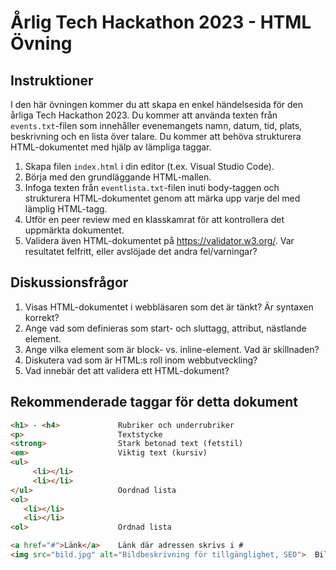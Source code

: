 # Årlig Tech Hackathon 2023 - HTML Övning

## Instruktioner

I den här övningen kommer du att skapa en enkel händelsesida för den årliga Tech Hackathon 2023. Du kommer att använda texten från `events.txt`-filen som innehåller evenemangets namn, datum, tid, plats, beskrivning och en lista över talare. Du kommer att behöva strukturera HTML-dokumentet med hjälp av lämpliga taggar.

1. Skapa filen `index.html` i din editor (t.ex. Visual Studio Code).
2. Börja med den grundläggande HTML-mallen.
3. Infoga texten från `eventlista.txt`-filen inuti body-taggen och strukturera HTML-dokumentet genom att märka upp varje del med lämplig HTML-tagg.
4. Utför en peer review med en klasskamrat för att kontrollera det uppmärkta dokumentet.
5. Validera även HTML-dokumentet på https://validator.w3.org/. Var resultatet felfritt, eller avslöjade det andra fel/varningar?

## Diskussionsfrågor

1. Visas HTML-dokumentet i webbläsaren som det är tänkt? Är syntaxen korrekt?
2. Ange vad som definieras som start- och sluttagg, attribut, nästlande element.
3. Ange vilka element som är block- vs. inline-element. Vad är skillnaden?
4. Diskutera vad som är HTML:s roll inom webbutveckling?
5. Vad innebär det att validera ett HTML-dokument?

## Rekommenderade taggar för detta dokument

```html
<h1> - <h4>             Rubriker och underrubriker
<p>                     Textstycke
<strong>                Stark betonad text (fetstil)
<em>                    Viktig text (kursiv) 
<ul>
     <li></li>
     <li></li>
</ul>                   Oordnad lista
<ol> 
   <li></li>
   <li></li>
<ol>                    Ordnad lista

<a href="#">Länk</a>    Länk där adressen skrivs i #
<img src="bild.jpg" alt="Bildbeskrivning för tillgänglighet, SEO">  Bild
